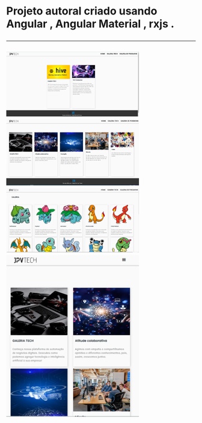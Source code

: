 <h1 >  Projeto autoral criado usando  Angular , Angular Material , rxjs .
<hr>
<img src="./src/assets/readme/imagem1.PNG" width="70%" height="50%">
<img src="./src/assets/readme/imagem2.PNG" width="70%" height="50%">
<img src="./src/assets/readme/imagem3.PNG" width="70%" height="50%">
<img src="./src/assets/readme/imagem4.PNG" width="70%" height="50%">

